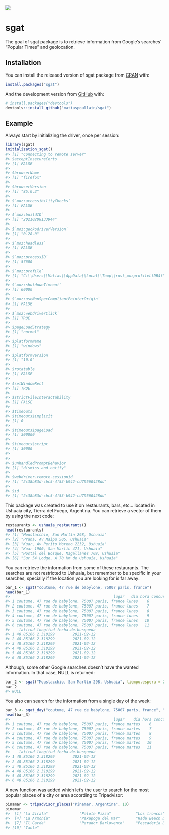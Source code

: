 [![](https://cranlogs.r-pkg.org/badges/sgat)](https://cran.r-project.org/package=sgat)

<!-- README.md is generated from README.Rmd. Please edit that file -->

# sgat

<!-- badges: start -->

<!-- badges: end -->

The goal of sgat package is to retrieve information from Google’s
searches’ “Popular Times” and geolocation.

## Installation

You can install the released version of sgat package from
[CRAN](https://CRAN.R-project.org) with:

``` r
install.packages("sgat")
```

And the development version from [GitHub](https://github.com/) with:

``` r
# install.packages("devtools")
devtools::install_github("matiaspoullain/sgat")
```

## Example

Always start by initializing the driver, once per session:

``` r
library(sgat)
initialization_sgat()
#> [1] "Connecting to remote server"
#> $acceptInsecureCerts
#> [1] FALSE
#> 
#> $browserName
#> [1] "firefox"
#> 
#> $browserVersion
#> [1] "85.0.2"
#> 
#> $`moz:accessibilityChecks`
#> [1] FALSE
#> 
#> $`moz:buildID`
#> [1] "20210208133944"
#> 
#> $`moz:geckodriverVersion`
#> [1] "0.28.0"
#> 
#> $`moz:headless`
#> [1] FALSE
#> 
#> $`moz:processID`
#> [1] 57600
#> 
#> $`moz:profile`
#> [1] "C:\\Users\\Matias\\AppData\\Local\\Temp\\rust_mozprofileLtDB4f"
#> 
#> $`moz:shutdownTimeout`
#> [1] 60000
#> 
#> $`moz:useNonSpecCompliantPointerOrigin`
#> [1] FALSE
#> 
#> $`moz:webdriverClick`
#> [1] TRUE
#> 
#> $pageLoadStrategy
#> [1] "normal"
#> 
#> $platformName
#> [1] "windows"
#> 
#> $platformVersion
#> [1] "10.0"
#> 
#> $rotatable
#> [1] FALSE
#> 
#> $setWindowRect
#> [1] TRUE
#> 
#> $strictFileInteractability
#> [1] FALSE
#> 
#> $timeouts
#> $timeouts$implicit
#> [1] 0
#> 
#> $timeouts$pageLoad
#> [1] 300000
#> 
#> $timeouts$script
#> [1] 30000
#> 
#> 
#> $unhandledPromptBehavior
#> [1] "dismiss and notify"
#> 
#> $webdriver.remote.sessionid
#> [1] "2c38b83d-cbc5-4f53-b942-cd79560428dd"
#> 
#> $id
#> [1] "2c38b83d-cbc5-4f53-b942-cd79560428dd"
```

This package was created to use it on restaurants, bars, etc… located in
Ushuaia city, Tierra del Fuego, Argentina. You can retrieve a vector of
them by using the next code:

``` r
restaurants <- ushuaia_restaurants()
head(restaurants)
#> [1] "Moustacchio, San Martín 298, Ushuaia"      
#> [2] "Prana, Av Maipu 505, Ushuaia"              
#> [3] "Kuar, Av Perito Moreno 2232, Ushuaia"      
#> [4] "Kuar 1900, San Martín 471, Ushuaia"        
#> [5] "Hostal del Bosque, Magallanes 709, Ushuaia"
#> [6] "Sur 54 Lodge, A 70 Km de Ushuaia, Ushuaia"
```

You can retrieve the information from some of these restaurants. The
searches are not restricted to Ushuaia, but remember to be specific in
your searches, specially if the location you are looking for is far
away:

``` r
bar_1 <- sgat("coutume, 47 rue de babylone, 75007 paris, france")
head(bar_1)
#>                                              lugar   dia hora concurrencia
#> 1 coutume, 47 rue de babylone, 75007 paris, france lunes    6         0.00
#> 2 coutume, 47 rue de babylone, 75007 paris, france lunes    7         0.00
#> 3 coutume, 47 rue de babylone, 75007 paris, france lunes    8        12.75
#> 4 coutume, 47 rue de babylone, 75007 paris, france lunes    9        22.50
#> 5 coutume, 47 rue de babylone, 75007 paris, france lunes   10        21.00
#> 6 coutume, 47 rue de babylone, 75007 paris, france lunes   11        15.00
#>    latitud longitud fecha.de.busqueda
#> 1 48.85166 2.318299        2021-02-12
#> 2 48.85166 2.318299        2021-02-12
#> 3 48.85166 2.318299        2021-02-12
#> 4 48.85166 2.318299        2021-02-12
#> 5 48.85166 2.318299        2021-02-12
#> 6 48.85166 2.318299        2021-02-12
```

Although, some other Google searches doesn’t have the wanted
information. In that case, NULL is returned:

``` r
bar_2 <- sgat("Moustacchio, San Martín 298, Ushuaia", tiempo.espera = 20)
bar_2
#> NULL
```

You also can search for the information from a single day of the week:

``` r
bar_3 <- sgat_day("coutume, 47 rue de babylone, 75007 paris, france", "martes")
head(bar_3)
#>                                              lugar    dia hora concurrencia
#> 1 coutume, 47 rue de babylone, 75007 paris, france martes    6         0.00
#> 2 coutume, 47 rue de babylone, 75007 paris, france martes    7         0.00
#> 3 coutume, 47 rue de babylone, 75007 paris, france martes    8         8.25
#> 4 coutume, 47 rue de babylone, 75007 paris, france martes    9        13.50
#> 5 coutume, 47 rue de babylone, 75007 paris, france martes   10        19.50
#> 6 coutume, 47 rue de babylone, 75007 paris, france martes   11        24.75
#>    latitud longitud fecha.de.busqueda
#> 1 48.85166 2.318299        2021-02-12
#> 2 48.85166 2.318299        2021-02-12
#> 3 48.85166 2.318299        2021-02-12
#> 4 48.85166 2.318299        2021-02-12
#> 5 48.85166 2.318299        2021-02-12
#> 6 48.85166 2.318299        2021-02-12
```

A new function was added which let’s the user to search for the most
popular places of a city or area according to Tripadvisor:

``` r
pinamar <- tripadvisor_places("Pinamar, Argentina", 10)
pinamar
#>  [1] "La Jirafa"              "Palote Pizza"           "Los troncos"           
#>  [4] "La Armonía"             "Paxapoga del Mar"       "Rada Beach Demuru"     
#>  [7] "Il Garda"               "Parador Barlovento"     "Pescaderia Di Costanzo"
#> [10] "Tante"
```
